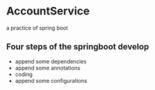 # AccountService
a practice of spring boot

## Four steps of the springboot develop
- append some dependencies
- append some annotations
- coding
- append some configurations

